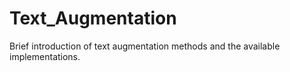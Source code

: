 # Text_Augmentation
Brief introduction of text augmentation methods and the available implementations.
